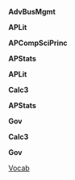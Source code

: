 
**AdvBusMgmt**

<a href=""></a>


**APLit**


**APCompSciPrinc**


**APStats**


**APLit**


**Calc3**


**APStats**


**Gov**


**Calc3**



**Gov**

<a href="Gov/Vocab.html">Vocab</a>


